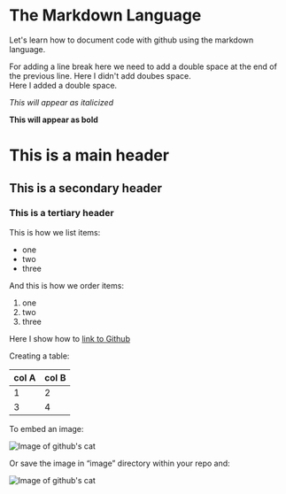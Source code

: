 # The Markdown Language
Let's learn how to document code with github using the markdown language. 

For adding a line break here we need to add a double space at the end of the previous line.
Here I didn't add doubes space.  
Here I added a double space.

*This will appear as italicized*

**This will appear as bold**

# This is a main header
## This is a secondary header
### This is a tertiary header

This is how we list items:
- one
- two
- three

And this is how we order items:

1.  one
2.  two
3.  three

Here I show how to [link to Github](https://github.com/)

Creating a table:

col A | col B
-------|--------
1 | 2
3 | 4

To embed an image:

![Image of github's cat](https://pbs.twimg.com/profile_images/616309728688238592/pBeeJQDQ.png)

Or save the image in “image” directory within your repo and:

![Image of github's cat](/images/github-octocat[1].png)

